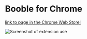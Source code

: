 # Booble for Chrome

[link to page in the Chrome Web Store!](https://chrome.google.com/webstore/detail/booble/haogkfoekgcdihiijdhjnpnbbodkgfmb)

![Screenshot of extension use](https://melancholicredux.co/images/booble_present_site.png)
